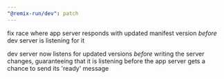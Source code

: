 ```yaml
---
"@remix-run/dev": patch
---
```


fix race where app server responds with updated manifest version _before_ dev server is listening for it

dev server now listens for updated versions _before_ writing the server changes, guaranteeing that it is listening
before the app server gets a chance to send its 'ready' message
